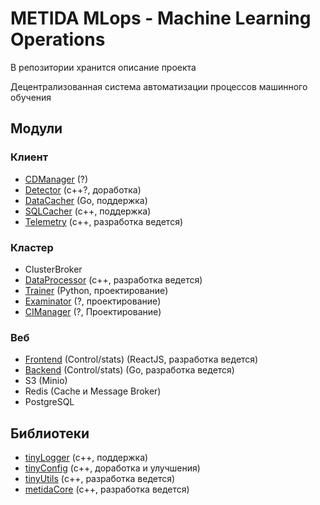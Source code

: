 # METIDA MLops - Machine Learning Operations
В репозитории хранится описание проекта

Децентрализованная система автоматизации процессов машинного обучения

## Модули
### Клиент
- <a href="#">CDManager</a> (?)
- <a href="/kozlovskiy-di/METIDAClient">Detector</a> (с++?, доработка)
- <a href="/kozlovskiy-di/dataCacher">DataCacher</a> (Go, поддержка)  
- <a href="/kozlovskiy-di/SQLCacher">SQLCacher</a> (с++, поддержка)  
- <a href="/kozlovskiy-di/metida-Telemetry">Telemetry</a> (с++, разработка ведется)
### Кластер
- ClusterBroker
- <a href="/kozlovskiy-di/DataProcessor">DataProcessor</a> (c++, разработка ведется)
- <a href="/kozlovskiy-di/metida-trainer">Trainer</a> (Python, проектирование)
- <a href="/kozlovskiy-di/metida-examinator">Examinator</a> (?, проектирование)  
- <a href="/kozlovskiy-di/CIManager">CIManager</a> (?, Проектирование)  
### Веб
- <a href="/kozlovskiy-di/front-end">Frontend</a> (Control/stats) (ReactJS, разработка ведется)
- <a href="/kozlovskiy-di/METIDA-back-end">Backend</a> (Control/stats) (Go, разработка ведется)
- S3 (Minio)
- Redis (Cache и Message Broker)
- PostgreSQL

## Библиотеки
- <a href="/kozlovskiy-di/tinyLogger">tinyLogger</a> (с++, поддержка)
- <a href="/kozlovskiy-di/tinyConfig">tinyConfig</a> (с++, доработка и улучшения)
- <a href="/kozlovskiy-di/tinyUtils">tinyUtils</a> (с++, разработка ведется)
- <a href="/kozlovskiy-di/tinyUtils">metidaCore</a> (с++, разработка ведется)
